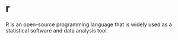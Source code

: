 # r
 R is an open-source programming language that is widely used as a statistical software and data analysis tool.
